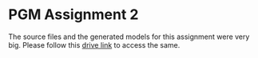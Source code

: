 # PGM Assignment 2

The source files and the generated models for this assignment were very big. Please follow this [drive link](https://drive.google.com/drive/folders/1iYEX8HZO33JLYUlDRswRpkAO_75U2E4n?usp=sharing) to access the same.